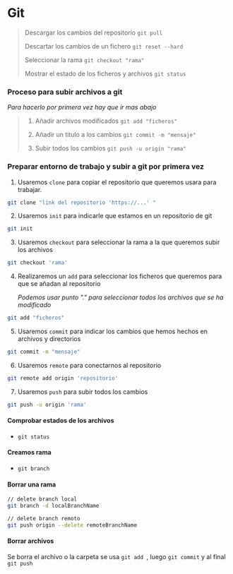 # Git



> Descargar los cambios del repositorio `git pull`
>
> Descartar los cambios de un fichero `git reset --hard` 
>
> Seleccionar la rama `git checkout "rama" `
>
> Mostrar el estado de los ficheros y archivos `git status`



### Proceso para subir archivos a git 

*Para hacerlo por primera vez hay que ir mas abajo*


> 1. Añadir archivos modificados `git add "ficheros"`
>
> 2. Añadir un titulo a los cambios `git commit -m "mensaje"`
>
> 3. Subir todos los cambios `git push -u origin "rama"`





### Preparar entorno de trabajo y subir a git por primera vez

1. Usaremos `clone` para copiar el repositorio que queremos usara para trabajar.

```bash
git clone "link del repositorio 'https://...' "
```



2. Usaremos `init` para indicarle que estamos en un repositorio de git

```bash
git init
```



3. Usaremos `checkout` para seleccionar la rama a la que queremos subir los archivos 

```bash
git checkout 'rama'
```



4. Realizaremos un `add`  para seleccionar los ficheros que queremos para que se añadan al repositorio

   *Podemos usar punto "." para seleccionar todos los archivos que se ha modificado*

```bash
git add "ficheros"
```



5. Usaremos `commit` para indicar los cambios que hemos hechos en archivos y directorios

```bash
git commit -m "mensaje"
```



6. Usaremos `remote` para conectarnos al repositorio 

```bash
git remote add origin 'repositorio'
```



7. Usaremos `push` para subir todos los cambios

```bash
git push -u origin 'rama'
```





#### Comprobar estados de los archivos

- `git status`



#### Creamos rama 

- `git branch`



#### Borrar una rama 

```bash
// delete branch local
git branch -d localBranchName

// delete branch remoto
git push origin --delete remoteBranchName
```

#### Borrar archivos 

Se borra el archivo o la carpeta se usa `git add `, luego `git commit` y al final `git push`









